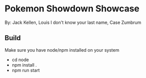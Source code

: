 # Pokemon Showdown Showcase

By: Jack Kellen, Louis I don't know your last name, Case Zumbrum

## Build

Make sure you have node/npm installed on your system

- cd node
- npm install .
- npm run start
